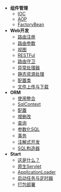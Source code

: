 * **组件管理**
	* [IOC](/doc/component/ioc.md)
	* [AOP](/doc/component/aop.md)
	* [FactoryBean](/doc/component/factorybean.md)
* **Web开发**
	* [路由注册](/doc/web/router.md)
	* [路由参数](/doc/web/param.md)
	* [视图](/doc/web/view.md)
	* [RESTFul](/doc/web/rest.md)
	* [路由守卫](/doc/web/guard.md)
	* [异常处理器](/doc/web/ex.md)
	* [静态资源处理](/doc/web/static.md)
	* [配置类](/doc/web/config.md)
	* [文件上传与下载](/doc/web/file.md)
* **ORM**
	* [使用整合](/doc/orm/all.md)
	* [SqlContext](/doc/orm/context.md)
	* [配置](/doc/orm/config.md)
	* [增删改](/doc/orm/update.md)
	* [查询](/doc/orm/select.md)
	* [参数化SQL](/doc/orm/param.md)
	* [事务](/doc/orm/tran.md)
	* [注解式开发](/doc/orm/interface.md)
	* [SQL构造器](/doc/orm/builder.md)
* **Start**
	* [这是什么？](/doc/start/what.md)
	* [原生Servlet](/doc/start/servlet.md)
	* [ApplicationLoader](/doc/start/loader.md)
	* [启动任务与定时器](/doc/start/runner.md)
	* [打包部署](/doc/start/package.md)